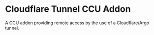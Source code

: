 # Cloudflare Tunnel CCU Addon

A CCU addon providing remote access by the use of a Cloudflare/Argo tunnel.
